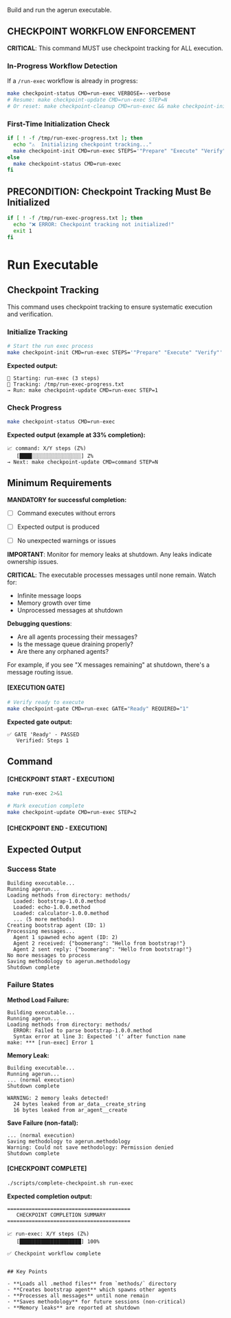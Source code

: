 Build and run the agerun executable.

## CHECKPOINT WORKFLOW ENFORCEMENT

**CRITICAL**: This command MUST use checkpoint tracking for ALL execution.

### In-Progress Workflow Detection

If a `/run-exec` workflow is already in progress:

```bash
make checkpoint-status CMD=run-exec VERBOSE=--verbose
# Resume: make checkpoint-update CMD=run-exec STEP=N
# Or reset: make checkpoint-cleanup CMD=run-exec && make checkpoint-init CMD=run-exec STEPS='"Prepare" "Execute" "Verify"'
```

### First-Time Initialization Check

```bash
if [ ! -f /tmp/run-exec-progress.txt ]; then
  echo "⚠️  Initializing checkpoint tracking..."
  make checkpoint-init CMD=run-exec STEPS='"Prepare" "Execute" "Verify"'
else
  make checkpoint-status CMD=run-exec
fi
```

## PRECONDITION: Checkpoint Tracking Must Be Initialized

```bash
if [ ! -f /tmp/run-exec-progress.txt ]; then
  echo "❌ ERROR: Checkpoint tracking not initialized!"
  exit 1
fi
```

# Run Executable
## Checkpoint Tracking

This command uses checkpoint tracking to ensure systematic execution and verification.

### Initialize Tracking
```bash
# Start the run exec process
make checkpoint-init CMD=run-exec STEPS='"Prepare" "Execute" "Verify"'
```

**Expected output:**
```
📍 Starting: run-exec (3 steps)
📁 Tracking: /tmp/run-exec-progress.txt
→ Run: make checkpoint-update CMD=run-exec STEP=1
```

### Check Progress
```bash
make checkpoint-status CMD=run-exec
```

**Expected output (example at 33% completion):**
```
📈 command: X/Y steps (Z%)
   [████░░░░░░░░░░░░░░░░] Z%
→ Next: make checkpoint-update CMD=command STEP=N
```

## Minimum Requirements

**MANDATORY for successful completion:**
- [ ] Command executes without errors
- [ ] Expected output is produced
- [ ] No unexpected warnings or issues




**IMPORTANT**: Monitor for memory leaks at shutdown. Any leaks indicate ownership issues.

**CRITICAL**: The executable processes messages until none remain. Watch for:
- Infinite message loops
- Memory growth over time
- Unprocessed messages at shutdown

**Debugging questions**:
- Are all agents processing their messages?
- Is the message queue draining properly?
- Are there any orphaned agents?

For example, if you see "X messages remaining" at shutdown, there's a message routing issue.

#### [EXECUTION GATE]
```bash
# Verify ready to execute
make checkpoint-gate CMD=run-exec GATE="Ready" REQUIRED="1"
```

**Expected gate output:**
```
✅ GATE 'Ready' - PASSED
   Verified: Steps 1
```

## Command

#### [CHECKPOINT START - EXECUTION]

```bash
make run-exec 2>&1

# Mark execution complete
make checkpoint-update CMD=run-exec STEP=2
```


#### [CHECKPOINT END - EXECUTION]
## Expected Output

### Success State
```
Building executable...
Running agerun...
Loading methods from directory: methods/
  Loaded: bootstrap-1.0.0.method
  Loaded: echo-1.0.0.method
  Loaded: calculator-1.0.0.method
  ... (5 more methods)
Creating bootstrap agent (ID: 1)
Processing messages...
  Agent 1 spawned echo agent (ID: 2)
  Agent 2 received: {"boomerang": "Hello from bootstrap!"}
  Agent 2 sent reply: {"boomerang": "Hello from bootstrap!"}
No more messages to process
Saving methodology to agerun.methodology
Shutdown complete
```

### Failure States

**Method Load Failure:**
```
Building executable...
Running agerun...
Loading methods from directory: methods/
  ERROR: Failed to parse bootstrap-1.0.0.method
  Syntax error at line 3: Expected '(' after function name
make: *** [run-exec] Error 1
```

**Memory Leak:**
```
Building executable...
Running agerun...
... (normal execution)
Shutdown complete

WARNING: 2 memory leaks detected!
  24 bytes leaked from ar_data__create_string
  16 bytes leaked from ar_agent__create
```

**Save Failure (non-fatal):**
```
... (normal execution)
Saving methodology to agerun.methodology
Warning: Could not save methodology: Permission denied
Shutdown complete
```


#### [CHECKPOINT COMPLETE]
```bash
./scripts/complete-checkpoint.sh run-exec
```

**Expected completion output:**
```
========================================
   CHECKPOINT COMPLETION SUMMARY
========================================

📈 run-exec: X/Y steps (Z%)
   [████████████████████] 100%

✅ Checkpoint workflow complete
```
```

## Key Points

- **Loads all .method files** from `methods/` directory
- **Creates bootstrap agent** which spawns other agents
- **Processes all messages** until none remain
- **Saves methodology** for future sessions (non-critical)
- **Memory leaks** are reported at shutdown